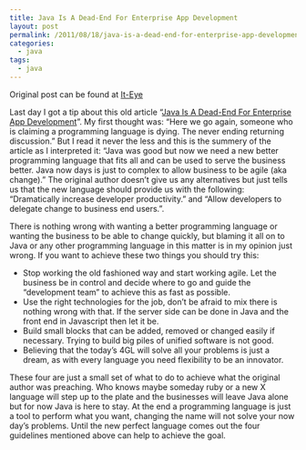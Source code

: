 ```yaml
---
title: Java Is A Dead-End For Enterprise App Development
layout: post
permalink: /2011/08/18/java-is-a-dead-end-for-enterprise-app-development/
categories:
  - java
tags:
  - java
---
```

Original post can be found at [It-Eye][1]

Last day I got a tip about this old article “[Java Is A Dead-End For Enterprise App Development][2]”. My first thought was: “Here we go again, someone who is claiming a programming language is dying. The never ending returning discussion.” But I read it never the less <!--more-->and this is the summery of the article as I interpreted it: “Java was good but now we need a new better programming language that fits all and can be used to serve the business better. Java now days is just to complex to allow business to be agile (aka change).” The original author doesn’t give us any alternatives but just tells us that the new language should provide us with the following: “Dramatically increase developer productivity.” and “Allow developers to delegate change to business end users.”.

  
There is nothing wrong with wanting a better programming language or wanting the business to be able to change quickly, but blaming it all on to Java or any other programming language in this matter is in my opinion just wrong. If you want to achieve these two things you should try this:

  * Stop working the old fashioned way and start working agile. Let the business be in control and decide where to go and guide the “development team” to achieve this as fast as possible.
  * Use the right technologies for the job, don’t be afraid to mix there is nothing wrong with that. If the server side can be done in Java and the front end in Javascript then let it be.
  * Build small blocks that can be added, removed or changed easily if necessary. Trying to build big piles of unified software is not good.
  * Believing that the today’s 4GL will solve all your problems is just a dream, as with every language you need flexibility to be an innovator.

These four are just a small set of what to do to achieve what the original author was preaching. Who knows maybe someday ruby or a new X language will step up to the plate and the businesses will leave Java alone but for now Java is here to stay. At the end a programming language is just a tool to perform what you want, changing the name will not solve your now day’s problems. Until the new perfect language comes out the four guidelines mentioned above can help to achieve the goal.

 [1]: http://www.it-eye.nl/2011/08/17/java-is-a-dead-end-for-enterprise-app-development/
 [2]: http://blogs.forrester.com/mike_gualtieri/10-11-23-java_is_a_dead_end_for_enterprise_app_development